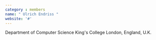 ```yaml
---
category : members
name: " Ulrich Endriss " 
website: '#'
---
```

Department of Computer Science
King's College
London, England, U.K.

